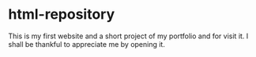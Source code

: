 # html-repository
This is my first website and a short project of my portfolio and for visit it. I shall be thankful to appreciate me by opening it.
